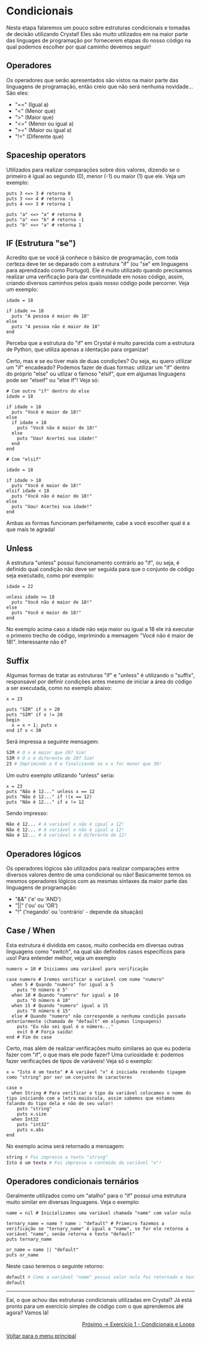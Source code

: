 # Condicionais

Nesta etapa falaremos um pouco sobre estruturas condicionais e tomadas de decisão utilizando Crystal! Eles são muito utilizados em na maior parte das linguages de programação por fornecerem etapas do nosso código na qual podemos escolher por qual caminho devemos seguir! 

## Operadores

Os operadores que serão apresentados são vistos na maior parte das linguagens de programação, então creio que não será nenhuma novidade... São eles:
- "==" (Igual a)
- "<" (Menor que)
- ">" (Maior que)
- "<=" (Menor ou igual a)
- ">=" (Maior ou igual a)
- "!=" (Diferente que)

## Spaceship operators

Utilizados para realizar comparações sobre dois valores, dizendo se o primeiro é igual ao segundo (0), menor (-1) ou maior (1) que ele. Veja um exemplo: 

```cr
puts 3 <=> 3 # retorna 0
puts 3 <=> 4 # retorna -1
puts 4 <=> 3 # retorna 1

puts "a" <=> "a" # retorna 0
puts "a" <=> "b" # retorna -1
puts "b" <=> "a" # retorna 1
```

## IF (Estrutura "se")

Acredito que se você já conhece o básico de programação, com toda certeza deve ter se deparado com a estrutura "if" (ou "se" em linguagens para aprendizado como Portugol). Ele é muito utilizado quando precisamos realizar uma verificação para dar continuidade em nosso código, assim, criando diversos caminhos pelos quais nosso código pode percorrer. Veja um exemplo:

```cr
idade = 18

if idade >= 18
  puts "A pessoa é maior de 18"
else
  puts "A pessoa não é maior de 18"
end
```

Perceba que a estrutura do "if" em Crystal é muito parecida com a estrutura de Python, que utiliza apenas a identação para organizar!

Certo, mas e se eu tiver mais de duas condições? Ou seja, eu quero utilizar um "if" encadeado? Podemos fazer de duas formas: utilizar um "if" dentro do próprio "else" ou utlizar o famoso "elsif", que em algumas linguagens pode ser "elseif" ou "else if"! Veja só:

```cr
# Com outro "if" dentro do else
idade = 18

if idade > 18
  puts "Você é maior de 18!"
else
  if idade < 18
    puts "Você não é maior de 18!"
  else
    puts "Uau! Acertei sua idade!"
  end
end

# Com "elsif"

idade = 18

if idade > 18
  puts "Você é maior de 18!"
elsif idade < 18
  puts "Você não é maior de 18!"
else
  puts "Uau! Acertei sua idade!"
end
```

Ambas as formas funcionam perfeitamente, cabe a você escolher qual é a que mais te agrada!

## Unless

A estrutura "unless" possui funcionamento contrário ao "if", ou seja, é definido qual condição não deve ser seguida para que o conjunto de código seja executado, como por exemplo:

```cr
idade = 22

unless idade >= 18
  puts "Você não é maior de 18!"
else 
  puts "Você é maior de 18!"
end
```

No exemplo acima caso a idade não seja maior ou igual a 18 ele irá executar o primeiro trecho de código, imprimindo a mensagem "Você não é maior de 18!". Interessante não é?

## Suffix

Algumas formas de tratar as estruturas "if" e "unless" é utilizando o "suffix", responsável por definir condições antes mesmo de iniciar a área do código a ser executada, como no exemplo abaixo:

```cr
x = 23

puts "SIM" if x > 20
puts "SIM" if x != 20
begin
  x = x + 1; puts x
end if x < 30
```

Será impressa a seguinte mensagem:

```sh
SIM # O x é maior que 20? Sim!
SIM # O x é diferente de 20? Sim!
23 # Imprimindo o X e finalizando se o x for menor que 30!
```

Um outro exemplo utilizando "unless" seria:

```cr
x = 23
puts "Não é 12..." unless x == 12
puts "Não é 12..." if !(x == 12)
puts "Não é 12..." if x != 12
```

Sendo impresso:

```sh
Não é 12... # A variável x não é igual a 12!
Não é 12... # A variável x não é igual a 12!
Não é 12... # A variável x é diferente de 12!
```

## Operadores lógicos

Os operadores lógicos são utilizados para realizar comparações entre diversos valores dentro de uma condicional ou não! Basicamente temos os mesmos operadores lógicos com as mesmas sintaxes da maior parte das linguagens de programação:
- "&&" ('e' ou 'AND')
- "||" ('ou' ou 'OR')
- "!" ('negando' ou 'contrário' - depende da situação)

## Case / When

Esta estrutura é dividida em casos, muito conhecida em diversas outras linguagens como "switch", na qual são definidos casos específicos para uso! Para entender melhor, veja um exemplo

```cr
numero = 10 # Iniciamos uma variável para verificação

case numero # Iremos verificar a variável com nome "numero"
  when 5 # Quando "numero" for igual a 5
    puts "O número é 5"
  when 10 # Quando "numero" for igual a 10
    puts "O número é 10"
  when 15 # Quando "numero" igual a 15
    puts "O número é 15"
  else # Quando "numero" não corresponde a nenhuma condição passada anteriormente (chamada de "default" em algumas linguagens)
    puts "Eu não sei qual é o número..."
    exit 0 # Força saída!
end # Fim do case
```

Certo, mas além de realizar verificações muito similares ao que eu poderia fazer com "if", o que mais ele pode fazer? 
Uma curiosidade é: podemos fazer verificações de tipos de variáveis! Veja só o exemplo:

```cr
x = "Isto é um texto" # A variável "x" é iniciada recebendo tipagem como "string" por ser um conjunto de caracteres

case x 
  when String # Para verificar o tipo da variável colocamos o nome do tipo iniciando com a letra maiúscula, assim sabemos que estamos falando do tipo dela e não de seu valor!
    puts "string"
    puts x.size
  when Int32
    puts "int32"
    puts x.abs
end
```

No exemplo acima será retornado a mensagem:

```sh
string # Foi impresso o texto "string"
Isto é um texto # Foi impresso o conteúdo da variável "x"!
```

## Operadores condicionais ternários

Geralmente utilizados como um "atalho" para o "if" possui uma estrutura muito similar em diversas linguagens. Veja o exemplo:

```cr
name = nil # Inicializamos uma variável chamada "name" com valor nulo

ternary_name = name ? name : "default" # Primeiro fazemos a verificação se "ternary_name" é igual a "name", se for ele retorna a variável "name", senão retorna o texto "default"
puts ternary_name

or_name = name || "default"
puts or_name
```

Neste caso teremos o seguinte retorno:

```sh
default # Como a variável "name" possui valor nulo foi retornado o texto "default"!
default
```

---

Eaí, o que achou das estruturas condicionais utilizadas em Crystal? Já está pronto para um exercício simples de código com o que aprendemos até agora? Vamos lá!

<p align="right">
  <a href="https://github.com/lanjoni/crystal4noobs/blob/main/content/conceitos/exercicio1.md">Próximo -> Exercício 1 - Condicionais e Loops</a>
</p>

<p align="left">
  <a href="https://github.com/lanjoni/crystal4noobs#roadmap">Voltar para o menu principal</a>
</p>
